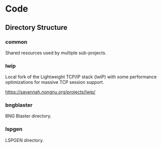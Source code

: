 # Code

## Directory Structure

### common

Shared resources used by multiple sub-projects. 

### lwip

Local fork of the Lightweight TCP/IP stack (lwIP) with 
some performance optimizations for massive TCP session
support.

https://savannah.nongnu.org/projects/lwip/

### bngblaster

BNG Blaster directory.

### lspgen

LSPGEN directory.

